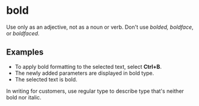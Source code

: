 # bold

Use only as an adjective, not as a noun or verb. Don't use *bolded, boldface*, or *boldfaced*.

## Examples

- To apply bold formatting to the selected text, select **Ctrl+B**.  
- The newly added parameters are displayed in bold type.  
- The selected text is bold.  

In writing for customers, use regular type to describe type that's neither bold nor italic.
